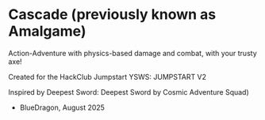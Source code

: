 # Cascade (previously known as Amalgame)

Action-Adventure with physics-based damage and combat, with your trusty axe!

Created for the HackClub Jumpstart YSWS: JUMPSTART V2

Inspired by Deepest Sword: Deepest Sword by Cosmic Adventure Squad)

- BlueDragon, August 2025
